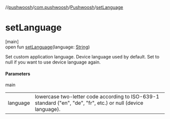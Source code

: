 //[pushwoosh](../../../index.md)/[com.pushwoosh](../index.md)/[Pushwoosh](index.md)/[setLanguage](set-language.md)

# setLanguage

[main]\
open fun [setLanguage](set-language.md)(language: [String](https://developer.android.com/reference/kotlin/java/lang/String.html))

Set custom application language. Device language used by default. Set to null if you want to use device language again.

#### Parameters

main

| | |
|---|---|
| language | lowercase two-letter code according to ISO-639-1 standard (&quot;en&quot;, &quot;de&quot;, &quot;fr&quot;, etc.) or null (device language). |
